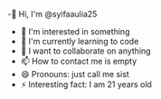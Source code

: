 -👋 Hi, I'm @syifaaulia25
- 👀 I'm interested in something
- 🌱 I'm currently learning to code
- 💞️ I want to collaborate on anything
- 📫 How to contact me is empty
- 😄 Pronouns: just call me sist
- ⚡ Interesting fact: I am 21 years old

<!---
syifaaulia25/syifaaulia25 is a ✨ special ✨ repository because its `README.md` (this file) appears on your GitHub profile.
You can click the Preview link to take a look at your changes.
--->
